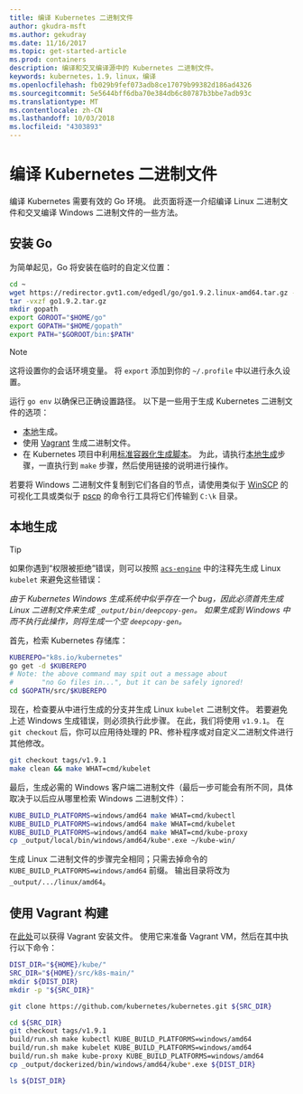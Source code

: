 ```yaml
---
title: 编译 Kubernetes 二进制文件
author: gkudra-msft
ms.author: gekudray
ms.date: 11/16/2017
ms.topic: get-started-article
ms.prod: containers
description: 编译和交叉编译源中的 Kubernetes 二进制文件。
keywords: kubernetes，1.9，linux，编译
ms.openlocfilehash: fb029b9fef073adb8ce17079b99382d186ad4326
ms.sourcegitcommit: 5e5644bff6dba70e384db6c80787b3bbe7adb93c
ms.translationtype: MT
ms.contentlocale: zh-CN
ms.lasthandoff: 10/03/2018
ms.locfileid: "4303893"
---
```

# <a name="compiling-kubernetes-binaries"></a>编译 Kubernetes 二进制文件 #
编译 Kubernetes 需要有效的 Go 环境。 此页面将逐一介绍编译 Linux 二进制文件和交叉编译 Windows 二进制文件的一些方法。

## <a name="installing-go"></a>安装 Go ##
为简单起见，Go 将安装在临时的自定义位置：

```bash
cd ~
wget https://redirector.gvt1.com/edgedl/go/go1.9.2.linux-amd64.tar.gz -O go1.9.2.tar.gz
tar -vxzf go1.9.2.tar.gz
mkdir gopath
export GOROOT="$HOME/go"
export GOPATH="$HOME/gopath"
export PATH="$GOROOT/bin:$PATH"
```

> [!Note]  
> 这将设置你的会话环境变量。 将 `export` 添加到你的 `~/.profile` 中以进行永久设置。

运行 `go env` 以确保已正确设置路径。 以下是一些用于生成 Kubernetes 二进制文件的选项：

  - [本地](#build-locally)生成。
  - 使用 [Vagrant](#build-with-vagrant) 生成二进制文件。
  - 在 Kubernetes 项目中利用[标准容器化生成脚本](https://github.com/kubernetes/kubernetes/tree/master/build#key-scripts)。 为此，请执行[本地生成](#build-locally)步骤，一直执行到 `make` 步骤，然后使用链接的说明进行操作。

若要将 Windows 二进制文件复制到它们各自的节点，请使用类似于 [WinSCP](https://winscp.net/eng/download.php) 的可视化工具或类似于 [pscp](https://www.chiark.greenend.org.uk/~sgtatham/putty/latest.html) 的命令行工具将它们传输到 `C:\k` 目录。


## <a name="building-locally"></a>本地生成 ##
> [!Tip]  
> 如果你遇到“权限被拒绝”错误，则可以按照 [`acs-engine`](https://github.com/Azure/acs-engine/blob/master/scripts/build-windows-k8s.sh#L176) 中的注释先生成 Linux `kubelet` 来避免这些错误：
>  
> _由于 Kubernetes Windows 生成系统中似乎存在一个 bug，因此必须首先生成 Linux 二进制文件来生成 `_output/bin/deepcopy-gen`。 如果生成到 Windows 中而不执行此操作，则将生成一个空 `deepcopy-gen`。_

首先，检索 Kubernetes 存储库：

```bash
KUBEREPO="k8s.io/kubernetes"
go get -d $KUBEREPO
# Note: the above command may spit out a message about 
#       "no Go files in...", but it can be safely ignored!
cd $GOPATH/src/$KUBEREPO
```

现在，检查要从中进行生成的分支并生成 Linux `kubelet` 二进制文件。 若要避免上述 Windows 生成错误，则必须执行此步骤。 在此，我们将使用 `v1.9.1`。 在 `git checkout` 后，你可以应用待处理的 PR、修补程序或对自定义二进制文件进行其他修改。

```bash
git checkout tags/v1.9.1
make clean && make WHAT=cmd/kubelet
```

最后，生成必需的 Windows 客户端二进制文件（最后一步可能会有所不同，具体取决于以后应从哪里检索 Windows 二进制文件）：

```bash
KUBE_BUILD_PLATFORMS=windows/amd64 make WHAT=cmd/kubectl
KUBE_BUILD_PLATFORMS=windows/amd64 make WHAT=cmd/kubelet
KUBE_BUILD_PLATFORMS=windows/amd64 make WHAT=cmd/kube-proxy
cp _output/local/bin/windows/amd64/kube*.exe ~/kube-win/
```

生成 Linux 二进制文件的步骤完全相同；只需去掉命令的 `KUBE_BUILD_PLATFORMS=windows/amd64` 前缀。 输出目录将改为 `_output/.../linux/amd64`。


## <a name="build-with-vagrant"></a>使用 Vagrant 构建 ##
在[此处](https://github.com/Microsoft/SDN/tree/master/Kubernetes/linux/vagrant)可以获得 Vagrant 安装文件。 使用它来准备 Vagrant VM，然后在其中执行以下命令：

```bash
DIST_DIR="${HOME}/kube/"
SRC_DIR="${HOME}/src/k8s-main/"
mkdir ${DIST_DIR}
mkdir -p "${SRC_DIR}"

git clone https://github.com/kubernetes/kubernetes.git ${SRC_DIR}

cd ${SRC_DIR}
git checkout tags/v1.9.1
build/run.sh make kubectl KUBE_BUILD_PLATFORMS=windows/amd64
build/run.sh make kubelet KUBE_BUILD_PLATFORMS=windows/amd64
build/run.sh make kube-proxy KUBE_BUILD_PLATFORMS=windows/amd64
cp _output/dockerized/bin/windows/amd64/kube*.exe ${DIST_DIR}

ls ${DIST_DIR}
```

